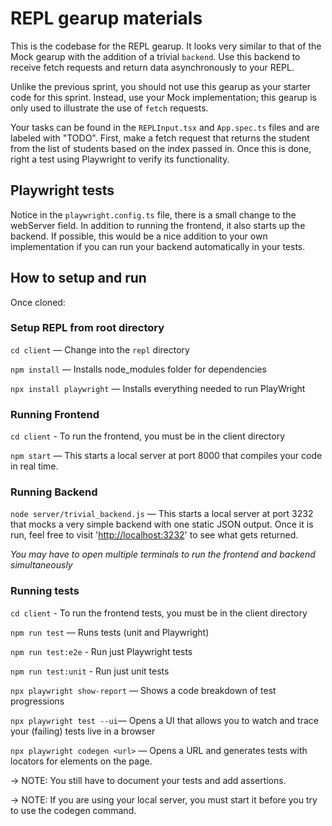 # REPL gearup materials

This is the codebase for the REPL gearup. It looks very similar to that of the Mock gearup with the addition of a trivial `backend`. Use this backend to receive fetch requests and return data asynchronously to your REPL.

Unlike the previous sprint, you should not use this gearup as your starter code for this sprint. Instead, use your Mock implementation; this gearup is only used to illustrate the use of `fetch` requests.

Your tasks can be found in the `REPLInput.tsx` and `App.spec.ts` files and are labeled with "TODO". First, make a fetch request that returns the student from the list of students based on the index passed in. Once this is done, right a test using Playwright to verify its functionality.

## Playwright tests

Notice in the `playwright.config.ts` file, there is a small change to the webServer field. In addition to running the frontend, it also starts up the backend. If possible, this would be a nice addition to your own implementation if you can run your backend automatically in your tests.

## How to setup and run

Once cloned:

### Setup REPL from root directory

`cd client` — Change into the `repl` directory

`npm install` — Installs node_modules folder for dependencies

`npx install playwright` — Installs everything needed to run PlayWright

### Running Frontend

`cd client` - To run the frontend, you must be in the client directory

`npm start` — This starts a local server at port 8000 that compiles your code in real time.

### Running Backend

`node server/trivial_backend.js` — This starts a local server at port 3232 that mocks a very simple backend with one static JSON output. Once it is run, feel free to visit '<http://localhost:3232>' to see what gets returned.

*You may have to open multiple terminals to run the frontend and backend simultaneously*

### Running tests

`cd client` - To run the frontend tests, you must be in the client directory

`npm run test` — Runs tests (unit and Playwright)

`npm run test:e2e` - Run just Playwright tests

`npm run test:unit` - Run just unit tests

`npx playwright show-report` — Shows a code breakdown of test progressions

`npx playwright test --ui`— Opens a UI that allows you to watch and trace your (failing) tests live in a browser

`npx playwright codegen <url>` — Opens a URL and generates tests with locators for elements on the page.

-> NOTE: You still have to document your tests and add assertions.

-> NOTE: If you are using your local server, you must start it before you try to use the codegen command.
